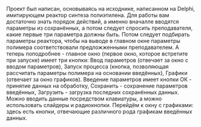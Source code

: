 Проект был написан, основываясь на исходнике, написанном на Delphi, имитирующем реактор синтеза полиэтилена.
Для работы вам достаточно знать порядок действий, а именно вначалле вводятся параметры из сохранённых, а потом следует спросить преподавателя, какие первые три параметра должны быть.
Потом следует подбирать параметры реактора, чтобы на выводе в главном окне параметры полимера соответствовали предложженными преподавателем.
А теперь поподробнее - главное окно (первое окно, которое встретите при запуске) имеет три кнопки: Ввод параметров (отвечает за окно с вводом параметров),
 Запуск процесса (кнопка, позволяющая рассчитать параметры полимера на основании введённых), Графики (отвечает за окно графиков).
Введение параметров имеет кнопки ОК - принятие данных на обработку, Сохранить - сохранение параметров введённых, Загрузить - загрузка последних сохранённых данных.
Можно вводить данные посредством клавиатуры, а можно использовать слайдеры и радиокнопки.
Перейдём к окну с графиками: здесь есть кнопки, отвечающие различного рода графикам введённых данных.
